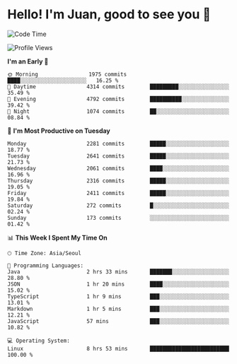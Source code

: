 # Hello! I'm Juan, good to see you 👋

<!--
**Y-k-Y/Y-k-Y** is a ✨ _special_ ✨ repository because its `README.md` (this file) appears on your GitHub profile.

Here are some ideas to get you started:

- 🔭 I’m currently working on ...
- 🌱 I’m currently learning ...
- 👯 I’m looking to collaborate on ...
- 🤔 I’m looking for help with ...
- 💬 Ask me about ...
- 📫 How to reach me: ...
- 😄 Pronouns: ...
- ⚡ Fun fact: ...
-->
<!--
![Profile views](https://gpvc.arturio.dev/Y-k-Y)

[![Omid Nikrah StackOverflow](https://github-readme-stackoverflow.vercel.app/?userID=9517076)](https://stackoverflow.com/users/9517076/i-have-10-fingers)
-->

<!--START_SECTION:waka-->
![Code Time](http://img.shields.io/badge/Code%20Time-1%2C721%20hrs%2015%20mins-blue)

![Profile Views](http://img.shields.io/badge/Profile%20Views-0-blue)

**I'm an Early 🐤** 

```text
🌞 Morning                1975 commits        ████░░░░░░░░░░░░░░░░░░░░░   16.25 % 
🌆 Daytime                4314 commits        █████████░░░░░░░░░░░░░░░░   35.49 % 
🌃 Evening                4792 commits        ██████████░░░░░░░░░░░░░░░   39.42 % 
🌙 Night                  1074 commits        ██░░░░░░░░░░░░░░░░░░░░░░░   08.84 % 
```
📅 **I'm Most Productive on Tuesday** 

```text
Monday                   2281 commits        █████░░░░░░░░░░░░░░░░░░░░   18.77 % 
Tuesday                  2641 commits        █████░░░░░░░░░░░░░░░░░░░░   21.73 % 
Wednesday                2061 commits        ████░░░░░░░░░░░░░░░░░░░░░   16.96 % 
Thursday                 2316 commits        █████░░░░░░░░░░░░░░░░░░░░   19.05 % 
Friday                   2411 commits        █████░░░░░░░░░░░░░░░░░░░░   19.84 % 
Saturday                 272 commits         █░░░░░░░░░░░░░░░░░░░░░░░░   02.24 % 
Sunday                   173 commits         ░░░░░░░░░░░░░░░░░░░░░░░░░   01.42 % 
```


📊 **This Week I Spent My Time On** 

```text
🕑︎ Time Zone: Asia/Seoul

💬 Programming Languages: 
Java                     2 hrs 33 mins       ███████░░░░░░░░░░░░░░░░░░   28.80 % 
JSON                     1 hr 20 mins        ████░░░░░░░░░░░░░░░░░░░░░   15.02 % 
TypeScript               1 hr 9 mins         ███░░░░░░░░░░░░░░░░░░░░░░   13.01 % 
Markdown                 1 hr 5 mins         ███░░░░░░░░░░░░░░░░░░░░░░   12.21 % 
JavaScript               57 mins             ███░░░░░░░░░░░░░░░░░░░░░░   10.82 % 

💻 Operating System: 
Linux                    8 hrs 53 mins       █████████████████████████   100.00 % 
```


<!--END_SECTION:waka-->
